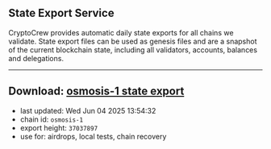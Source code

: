 ## State Export Service
CryptoCrew provides automatic daily state exports for all chains we validate. State export files can be used as genesis files and are a snapshot of the current blockchain state, including all validators, accounts, balances and delegations.

---
**Download: [osmosis-1 state export](https://dl-eu2.ccvalidators.com/SERVICE/osmosis/osmosis-1_export_37037897.json)**
---

- last updated: Wed Jun 04 2025 13:54:32
- chain id: `osmosis-1`
- export height: `37037897`
- use for: airdrops, local tests, chain recovery
